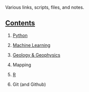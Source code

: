 Various links, scripts, files, and notes.

## [Contents](https://github.com/BKJackson/BKJackson_Public_Wiki/wiki)

1. [Python](https://github.com/BKJackson/BKJackson_Wiki/wiki/Python)

2. [Machine Learning](https://github.com/BKJackson/BKJackson_Wiki/wiki/Machine-Learning)

3. [Geology & Geophysics](https://github.com/BKJackson/BKJackson_Wiki/wiki/Geology-&-Geophysics)

4. Mapping

5. [R](https://github.com/BKJackson/BKJackson_Wiki/wiki/R)

6. Git (and Github)

